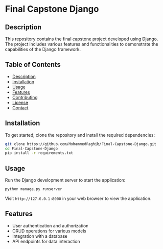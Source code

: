 # Final Capstone Django

## Description
This repository contains the final capstone project developed using Django. The project includes various features and functionalities to demonstrate the capabilities of the Django framework.

## Table of Contents
- [Description](#description)
- [Installation](#installation)
- [Usage](#usage)
- [Features](#features)
- [Contributing](#contributing)
- [License](#license)
- [Contact](#contact)

## Installation
To get started, clone the repository and install the required dependencies:
```bash
git clone https://github.com/MohammedRaghib/Final-Capstone-Django.git
cd Final-Capstone-Django
pip install -r requirements.txt
```

## Usage
Run the Django development server to start the application:
```bash
python manage.py runserver
```
Visit `http://127.0.0.1:8000` in your web browser to view the application.

## Features
- User authentication and authorization
- CRUD operations for various models
- Integration with a database
- API endpoints for data interaction
